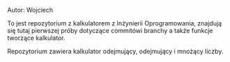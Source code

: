 Autor: Wojciech 

To jest repozytorium z kalkulatorem z Inżynierii Oprogramowania,
znajdują się tutaj pierwszej próby dotyczące commitówi branchy a także
funkcje tworzące kalkulator.

Repozytorium zawiera kalkulator odejmujący, odejmujący i mnożący liczby.
